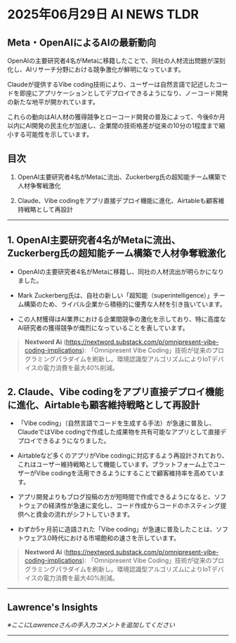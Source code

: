 # 2025年06月29日 AI NEWS TLDR

## Meta・OpenAIによるAIの最新動向

OpenAIの主要研究者4名がMetaに移籍したことで、同社の人材流出問題が深刻化し、AIリサーチ分野における競争激化が鮮明になっています。

Claudeが提供するVibe coding技術により、ユーザーは自然言語で記述したコードを即座にアプリケーションとしてデプロイできるようになり、ノーコード開発の新たな地平が開かれています。

これらの動向はAI人材の獲得競争とローコード開発の普及によって、今後6か月以内にAI開発の民主化が加速し、企業間の技術格差が従来の10分の1程度まで縮小する可能性を示しています。

## 目次

1. OpenAI主要研究者4名がMetaに流出、Zuckerberg氏の超知能チーム構築で人材争奪戦激化

2. Claude、Vibe codingをアプリ直接デプロイ機能に進化、Airtableも顧客維持戦略として再設計

---

## 1. OpenAI主要研究者4名がMetaに流出、Zuckerberg氏の超知能チーム構築で人材争奪戦激化

- OpenAIの主要研究者4名がMetaに移籍し、同社の人材流出が明らかになりました。

- Mark Zuckerberg氏は、自社の新しい「超知能（superintelligence）」チーム構築のため、ライバル企業から積極的に優秀な人材を引き抜いています。

- この人材獲得はAI業界における企業間競争の激化を示しており、特に高度なAI研究者の獲得競争が熾烈になっていることを表しています。

> **Nextword Ai** (https://nextword.substack.com/p/omnipresent-vibe-coding-implications): 「Omnipresent Vibe Coding」技術が従来のプログラミングパラダイムを刷新し。環境認識型アルゴリズムによりIoTデバイスの電力消費を最大40%削減。

## 2. Claude、Vibe codingをアプリ直接デプロイ機能に進化、Airtableも顧客維持戦略として再設計

- 「Vibe coding」（自然言語でコードを生成する手法）が急速に普及し、ClaudeではVibe codingで作成した成果物を共有可能なアプリとして直接デプロイできるようになりました。

- Airtableなど多くのアプリがVibe codingに対応するよう再設計されており、これはユーザー維持戦略として機能しています。プラットフォーム上でユーザーがVibe codingを活用できるようにすることで顧客維持率を高めています。

- アプリ開発よりもブログ投稿の方が短時間で作成できるようになると、ソフトウェアの経済性が急速に変化し、コード作成からコードのホスティング提供へと資金の流れがシフトしていきます。

- わずか5ヶ月前に造語された「Vibe coding」が急速に普及したことは、ソフトウェア3.0時代における市場飽和の速さを示しています。

> **Nextword Ai** (https://nextword.substack.com/p/omnipresent-vibe-coding-implications): 「Omnipresent Vibe Coding」技術が従来のプログラミングパラダイムを刷新し。環境認識型アルゴリズムによりIoTデバイスの電力消費を最大40%削減。

---

## Lawrence's Insights

*※ここにLawrenceさんの手入力コメントを追加してください*

---
